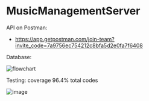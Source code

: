 # MusicManagementServer
API on Postman: 

- https://app.getpostman.com/join-team?invite_code=7a9756ec754212c8bfa5d2e0fa7f6408

Database:

![flowchart](https://user-images.githubusercontent.com/43202025/97270240-6cbaae00-1861-11eb-8810-9e8d10cb272e.png)

Testing: coverage 96.4% total codes

![image](https://user-images.githubusercontent.com/43202025/97411823-59781300-1933-11eb-93ad-972a737a85a1.png)
